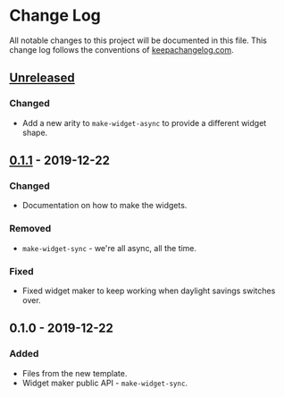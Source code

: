 # Change Log
All notable changes to this project will be documented in this file. This change log follows the conventions of [keepachangelog.com](http://keepachangelog.com/).

## [Unreleased]
### Changed
- Add a new arity to `make-widget-async` to provide a different widget shape.

## [0.1.1] - 2019-12-22
### Changed
- Documentation on how to make the widgets.

### Removed
- `make-widget-sync` - we're all async, all the time.

### Fixed
- Fixed widget maker to keep working when daylight savings switches over.

## 0.1.0 - 2019-12-22
### Added
- Files from the new template.
- Widget maker public API - `make-widget-sync`.

[Unreleased]: https://github.com/your-name/modern-cljs/compare/0.1.1...HEAD
[0.1.1]: https://github.com/your-name/modern-cljs/compare/0.1.0...0.1.1
